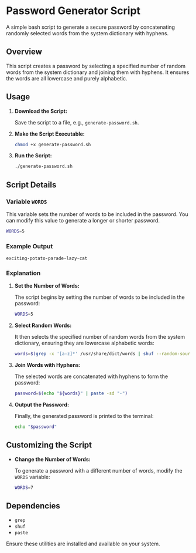 # Password Generator Script

A simple bash script to generate a secure password by concatenating randomly selected words from the system dictionary with hyphens.

## Overview

This script creates a password by selecting a specified number of random words from the system dictionary and joining them with hyphens. It ensures the words are all lowercase and purely alphabetic.

## Usage

1. **Download the Script:**

    Save the script to a file, e.g., `generate-password.sh`.

2. **Make the Script Executable:**

    ```bash
    chmod +x generate-password.sh
    ```

3. **Run the Script:**

    ```bash
    ./generate-password.sh
    ```

## Script Details

### Variable `WORDS`

This variable sets the number of words to be included in the password. You can modify this value to generate a longer or shorter password.

```bash
WORDS=5
```

### Example Output

```
exciting-potato-parade-lazy-cat
```

### Explanation

1. **Set the Number of Words:**

    The script begins by setting the number of words to be included in the password:

    ```bash
    WORDS=5
    ```

2. **Select Random Words:**

    It then selects the specified number of random words from the system dictionary, ensuring they are lowercase alphabetic words:

    ```bash
    words=$(grep -x '[a-z]*' /usr/share/dict/words | shuf --random-source=/dev/urandom -n "${WORDS}")
    ```

3. **Join Words with Hyphens:**

    The selected words are concatenated with hyphens to form the password:

    ```bash
    password=$(echo "${words}" | paste -sd "-")
    ```

4. **Output the Password:**

    Finally, the generated password is printed to the terminal:

    ```bash
    echo "$password"
    ```

## Customizing the Script

- **Change the Number of Words:**

    To generate a password with a different number of words, modify the `WORDS` variable:

    ```bash
    WORDS=7
    ```

## Dependencies

- `grep`
- `shuf`
- `paste`

Ensure these utilities are installed and available on your system.
